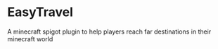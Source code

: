 # EasyTravel
A minecraft spigot plugin to help players reach far destinations in their minecraft world
